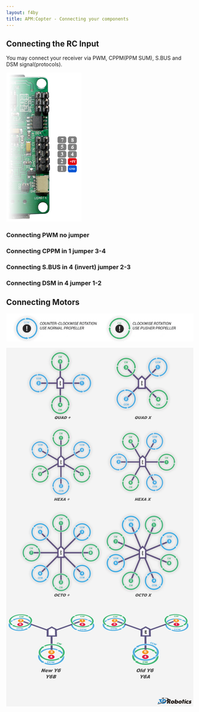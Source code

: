 ```yaml
---
layout: f4by
title: APM:Copter - Connecting your components
---
```


## Connecting the RC Input

You may connect your receiver via PWM, CPPM(PPM SUM), S.BUS and DSM signal(protocols).

![RC Channels no PPM](/images/f4by_rcinput.png)

### Connecting PWM  no jumper

### Connecting CPPM in 1 jumper 3-4

### Connecting S.BUS in 4 (invert) jumper 2-3

### Connecting DSM   in 4 jumper 1-2

## Connecting Motors

![Rotation informations](/images/connecting_components_copter_motors_rotation.png)

![Rotation informations](/images/f4by_rcoutput.png)
